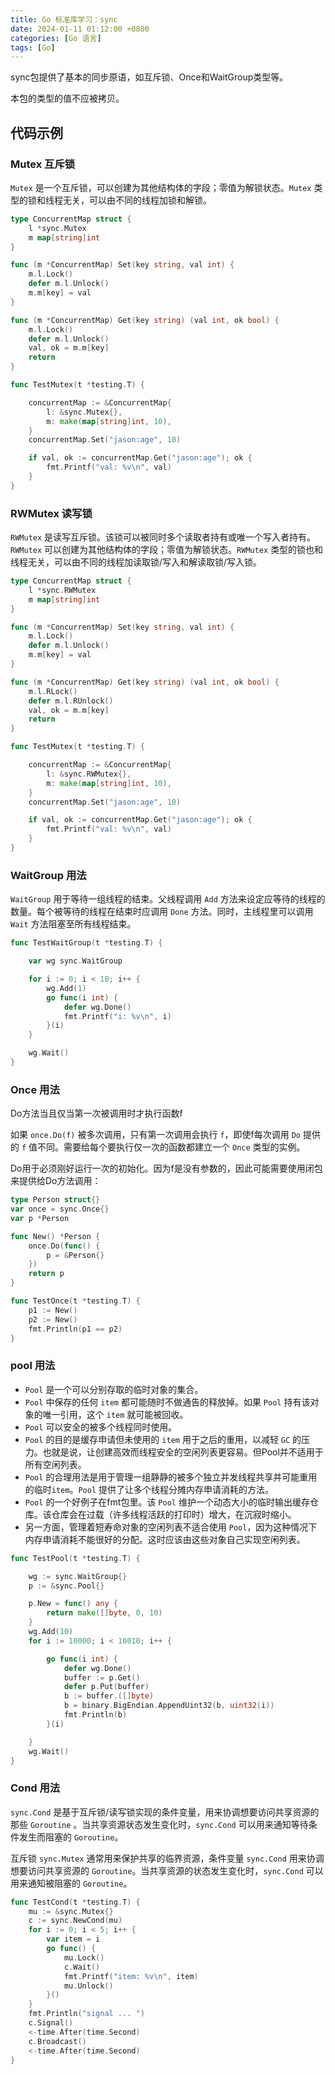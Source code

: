 ```yaml
---
title: Go 标准库学习：sync
date: 2024-01-11 01:12:00 +0800
categories: [Go 语言]
tags: [Go]
---
```


sync包提供了基本的同步原语，如互斥锁、Once和WaitGroup类型等。

本包的类型的值不应被拷贝。

## 代码示例

### Mutex 互斥锁

`Mutex` 是一个互斥锁，可以创建为其他结构体的字段；零值为解锁状态。`Mutex` 类型的锁和线程无关，可以由不同的线程加锁和解锁。

```go
type ConcurrentMap struct {
	l *sync.Mutex
	m map[string]int
}

func (m *ConcurrentMap) Set(key string, val int) {
	m.l.Lock()
	defer m.l.Unlock()
	m.m[key] = val
}

func (m *ConcurrentMap) Get(key string) (val int, ok bool) {
	m.l.Lock()
	defer m.l.Unlock()
	val, ok = m.m[key]
	return
}

func TestMutex(t *testing.T) {

	concurrentMap := &ConcurrentMap{
		l: &sync.Mutex{},
		m: make(map[string]int, 10),
	}
	concurrentMap.Set("jason:age", 10)

	if val, ok := concurrentMap.Get("jason:age"); ok {
		fmt.Printf("val: %v\n", val)
	}
}

```

### RWMutex 读写锁

`RWMutex` 是读写互斥锁。该锁可以被同时多个读取者持有或唯一个写入者持有。`RWMutex` 可以创建为其他结构体的字段；零值为解锁状态。`RWMutex` 类型的锁也和线程无关，可以由不同的线程加读取锁/写入和解读取锁/写入锁。

```go
type ConcurrentMap struct {
	l *sync.RWMutex
	m map[string]int
}

func (m *ConcurrentMap) Set(key string, val int) {
	m.l.Lock()
	defer m.l.Unlock()
	m.m[key] = val
}

func (m *ConcurrentMap) Get(key string) (val int, ok bool) {
	m.l.RLock()
	defer m.l.RUnlock()
	val, ok = m.m[key]
	return
}

func TestMutex(t *testing.T) {

	concurrentMap := &ConcurrentMap{
		l: &sync.RWMutex{},
		m: make(map[string]int, 10),
	}
	concurrentMap.Set("jason:age", 10)

	if val, ok := concurrentMap.Get("jason:age"); ok {
		fmt.Printf("val: %v\n", val)
	}
}

```

### WaitGroup 用法

`WaitGroup` 用于等待一组线程的结束。父线程调用 `Add` 方法来设定应等待的线程的数量。每个被等待的线程在结束时应调用 `Done` 方法。同时，主线程里可以调用 `Wait` 方法阻塞至所有线程结束。

```go
func TestWaitGroup(t *testing.T) {

	var wg sync.WaitGroup

	for i := 0; i < 10; i++ {
		wg.Add(1)
		go func(i int) {
			defer wg.Done()
			fmt.Printf("i: %v\n", i)
		}(i)
	}

	wg.Wait()
}
```

### Once 用法

Do方法当且仅当第一次被调用时才执行函数f

如果 `once.Do(f)` 被多次调用，只有第一次调用会执行 `f`，即使f每次调用 `Do` 提供的 `f` 值不同。需要给每个要执行仅一次的函数都建立一个 `Once` 类型的实例。

Do用于必须刚好运行一次的初始化。因为f是没有参数的，因此可能需要使用闭包来提供给Do方法调用：

```go
type Person struct{}
var once = sync.Once{}
var p *Person

func New() *Person {
	once.Do(func() {
		p = &Person{}
	})
	return p
}

func TestOnce(t *testing.T) {
	p1 := New()
	p2 := New()
	fmt.Println(p1 == p2)
}
```

### pool 用法

- `Pool` 是一个可以分别存取的临时对象的集合。
- `Pool` 中保存的任何 `item` 都可能随时不做通告的释放掉。如果 `Pool` 持有该对象的唯一引用，这个 `item` 就可能被回收。
- `Pool` 可以安全的被多个线程同时使用。
- `Pool` 的目的是缓存申请但未使用的 `item` 用于之后的重用，以减轻 `GC` 的压力。也就是说，让创建高效而线程安全的空闲列表更容易。但Pool并不适用于所有空闲列表。
- `Pool` 的合理用法是用于管理一组静静的被多个独立并发线程共享并可能重用的临时`item`。`Pool` 提供了让多个线程分摊内存申请消耗的方法。
- `Pool` 的一个好例子在fmt包里。该 `Pool` 维护一个动态大小的临时输出缓存仓库。该仓库会在过载（许多线程活跃的打印时）增大，在沉寂时缩小。
- 另一方面，管理着短寿命对象的空闲列表不适合使用 `Pool`，因为这种情况下内存申请消耗不能很好的分配。这时应该由这些对象自己实现空闲列表。

```go
func TestPool(t *testing.T) {

	wg := sync.WaitGroup{}
	p := &sync.Pool{}

	p.New = func() any {
		return make([]byte, 0, 10)
	}
	wg.Add(10)
	for i := 10000; i < 10010; i++ {

		go func(i int) {
			defer wg.Done()
			buffer := p.Get()
			defer p.Put(buffer)
			b := buffer.([]byte)
			b = binary.BigEndian.AppendUint32(b, uint32(i))
			fmt.Println(b)
		}(i)

	}
	wg.Wait()
}
```

### Cond 用法

`sync.Cond` 是基于互斥锁/读写锁实现的条件变量，用来协调想要访问共享资源的那些 `Goroutine` 。当共享资源状态发生变化时，`sync.Cond` 可以用来通知等待条件发生而阻塞的 `Goroutine`。

互斥锁 `sync.Mutex` 通常用来保护共享的临界资源，条件变量 `sync.Cond` 用来协调想要访问共享资源的 `Goroutine`。当共享资源的状态发生变化时，`sync.Cond` 可以用来通知被阻塞的 `Goroutine`。

```go
func TestCond(t *testing.T) {
	mu := &sync.Mutex{}
	c := sync.NewCond(mu)
	for i := 0; i < 5; i++ {
		var item = i
		go func() {
			mu.Lock()
			c.Wait()
			fmt.Printf("item: %v\n", item)
			mu.Unlock()
		}()
	}
	fmt.Println("signal ... ")
	c.Signal()
	<-time.After(time.Second)
	c.Broadcast()
	<-time.After(time.Second)
}
```